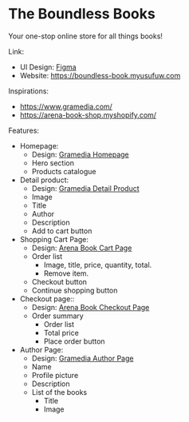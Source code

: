 # The Boundless Books
Your one-stop online store for all things books!

Link: 
- UI Design: [Figma](https://www.figma.com/design/ltfVj92yGg1SX09zZ2WQY4/Boundless-Books?node-id=0-1&t=CqVHK9ooblmj6MDz-1)
- Website: https://boundless-book.myusufuw.com

Inspirations: 
- https://www.gramedia.com/
- https://arena-book-shop.myshopify.com/

Features:
- Homepage: 
  - Design: [Gramedia Homepage](https://www.gramedia.com/)
  - Hero section
  - Products catalogue
- Detail product:
  - Design: [Gramedia Detail Product](https://www.gramedia.com/products/atomic-habits-perubahan-kecil-yang-memberikan-hasil-luar-biasa)
  - Image
  - Title
  - Author
  - Description
  - Add to cart button
- Shopping Cart Page:
  - Design: [Arena Book Cart Page](https://arena-book-shop.myshopify.com/cart)
  - Order list
    - Image, title, price, quantity, total.
    - Remove item.
  - Checkout button
  - Continue shopping button
- Checkout page::
  - Design: [Arena Book Checkout Page](https://arena-book-shop.myshopify.com/checkouts/cn/Z2NwLXVzLWVhc3QxOjAxSjAySDY5SEg1VE5KODRXUUNBM1NaREhT?preview_theme_id=50568167505)
  - Order summary
    - Order list
    - Total price
    - Place order button
- Author Page:
  - Design: [Gramedia Author Page](https://www.gramedia.com/author/author-james-clear)
  - Name
  - Profile picture
  - Description
  - List of the books
    -  Title
    -  Image

